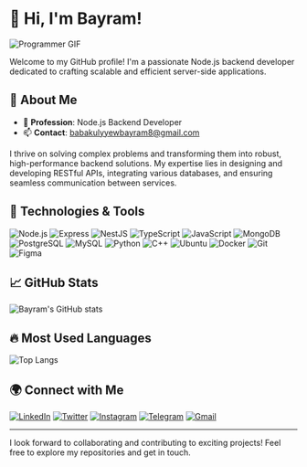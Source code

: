    # 👋 Hi, I'm Bayram!

   ![Programmer GIF](https://media.giphy.com/media/13HgwGsXF0aiGY/giphy.gif)


Welcome to my GitHub profile! I'm a passionate Node.js backend developer dedicated to crafting scalable and efficient server-side applications.

## 🌟 About Me

- 💼 **Profession**: Node.js Backend Developer
- 📫 **Contact**: babakulyyewbayram8@gmail.com

I thrive on solving complex problems and transforming them into robust, high-performance backend solutions. My expertise lies in designing and developing RESTful APIs, integrating various databases, and ensuring seamless communication between services.

## 🚀 Technologies & Tools

![Node.js](https://img.shields.io/badge/-Node.js-339933?logo=node.js&logoColor=white&style=flat)
![Express](https://img.shields.io/badge/-Express-000000?logo=express&logoColor=white&style=flat)
![NestJS](https://img.shields.io/badge/-NestJS-E0234E?logo=nestjs&logoColor=white&style=flat)
![TypeScript](https://img.shields.io/badge/-TypeScript-007ACC?logo=typescript&logoColor=white&style=flat)
![JavaScript](https://img.shields.io/badge/-JavaScript-F7DF1E?logo=javascript&logoColor=black&style=flat)
![MongoDB](https://img.shields.io/badge/-MongoDB-47A248?logo=mongodb&logoColor=white&style=flat)
![PostgreSQL](https://img.shields.io/badge/-PostgreSQL-336791?logo=postgresql&logoColor=white&style=flat)
![MySQL](https://img.shields.io/badge/-MySQL-4479A1?logo=mysql&logoColor=white&style=flat)
![Python](https://img.shields.io/badge/-Python-3776AB?logo=python&logoColor=white&style=flat)
![C++](https://img.shields.io/badge/-C++-00599C?logo=c%2b%2b&logoColor=white&style=flat)
![Ubuntu](https://img.shields.io/badge/-Ubuntu-E95420?logo=ubuntu&logoColor=white&style=flat)
![Docker](https://img.shields.io/badge/-Docker-2496ED?logo=docker&logoColor=white&style=flat)
![Git](https://img.shields.io/badge/-Git-F05032?logo=git&logoColor=white&style=flat)
![Figma](https://img.shields.io/badge/-Figma-F24E1E?logo=figma&logoColor=white&style=flat)

## 📈 GitHub Stats

![Bayram's GitHub stats](https://github-readme-stats.vercel.app/api?username=bbayramm&show_icons=true&theme=radical)

## 🔥 Most Used Languages

![Top Langs](https://github-readme-stats.vercel.app/api/top-langs/?username=bbayramm&layout=compact&theme=radical)

## 🌍 Connect with Me




[![LinkedIn](https://img.shields.io/badge/LinkedIn-0077B5?logo=linkedin&logoColor=white&style=flat)](https://www.linkedin.com/in/bayram-babagulyy)
[![Twitter](https://img.shields.io/badge/Twitter-1DA1F2?logo=twitter&logoColor=white&style=flat)](https://twitter.com/BayramBabagulyy)
[![Instagram](https://img.shields.io/badge/Instagram-E4405F?logo=instagram&logoColor=white&style=flat)](https://www.instagram.com/b_babagulyyev)
[![Telegram](https://img.shields.io/badge/Telegram-2CA5E0?logo=telegram&logoColor=white&style=flat)](https://t.me/bayram_babagulyyev)
[![Gmail](https://img.shields.io/badge/Gmail-D14836?logo=gmail&logoColor=white&style=flat)](mailto:babakulyyewbayram8@gmail.com)

---

I look forward to collaborating and contributing to exciting projects! Feel free to explore my repositories and get in touch.
